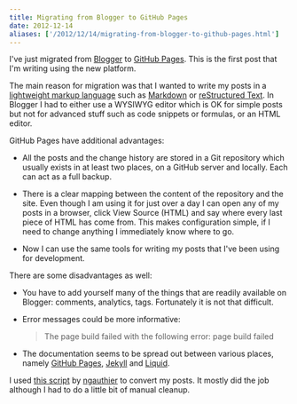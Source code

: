 ```yaml
---
title: Migrating from Blogger to GitHub Pages
date: 2012-12-14
aliases: ['/2012/12/14/migrating-from-blogger-to-github-pages.html']
---
```


I've just migrated from [Blogger](http://www.blogger.com/) to
[GitHub Pages](http://pages.github.com/). This is the first post
that I'm writing using the new platform.

The main reason for migration was that I wanted to write my posts in a
[lightweight markup language](http://en.wikipedia.org/wiki/Lightweight_markup_language)
such as [Markdown](http://en.wikipedia.org/wiki/Markdown) or
[reStructured Text](http://en.wikipedia.org/wiki/ReStructuredText).
In Blogger I had to either use a WYSIWYG editor which is OK for simple posts
but not for advanced stuff such as code snippets or formulas, or an HTML
editor.

GitHub Pages have additional advantages:

* All the posts and the change history are stored in a Git repository which
  usually exists in at least two places, on a GitHub server and locally.
  Each can act as a full backup.

* There is a clear mapping between the content of the repository and the
  site. Even though I am using it for just over a day I can open any of my
  posts in a browser, click View Source (HTML) and say where every last
  piece of HTML has come from. This makes configuration simple, if I need
  to change anything I immediately know where to go.

* Now I can use the same tools for writing my posts that I've been using for
  development.

There are some disadvantages as well:

* You have to add yourself many of the things that are readily available on
  Blogger: comments, analytics, tags. Fortunately it is not that difficult.

* Error messages could be more informative:

  > The page build failed with the following error:
  > page build failed

* The documentation seems to be spread out between various places, namely
  [GitHub Pages](http://pages.github.com/),
  [Jekyll](https://github.com/mojombo/jekyll) and
  [Liquid](http://liquidmarkup.org/).

I used [this script](https://gist.github.com/1506614) by
[ngauthier](https://github.com/ngauthier) to convert my posts.
It mostly did the job although I had to do a little bit of manual cleanup.
